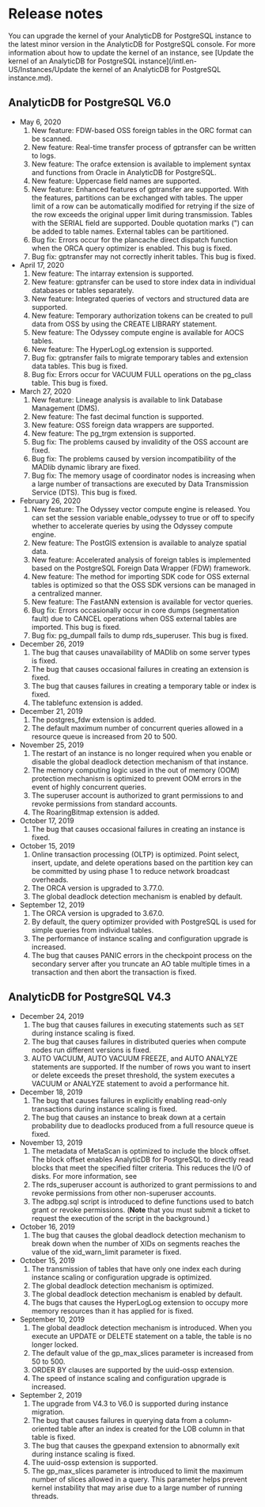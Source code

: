 # Release notes

You can upgrade the kernel of your AnalyticDB for PostgreSQL instance to the latest minor version in the AnalyticDB for PostgreSQL console. For more information about how to update the kernel of an instance, see [Update the kernel of an AnalyticDB for PostgreSQL instance](/intl.en-US/Instances/Update the kernel of an AnalyticDB for PostgreSQL instance.md).

## AnalyticDB for PostgreSQL V6.0

-   May 6, 2020
    1.  New feature: FDW-based OSS foreign tables in the ORC format can be scanned.
    2.  New feature: Real-time transfer process of gptransfer can be written to logs.
    3.  New feature: The orafce extension is available to implement syntax and functions from Oracle in AnalyticDB for PostgreSQL.
    4.  New feature: Uppercase field names are supported.
    5.  New feature: Enhanced features of gptransfer are supported. With the features, partitions can be exchanged with tables. The upper limit of a row can be automatically modified for retrying if the size of the row exceeds the original upper limit during transmission. Tables with the SERIAL field are supported. Double quotation marks \("\) can be added to table names. External tables can be partitioned.
    6.  Bug fix: Errors occur for the plancache direct dispatch function when the ORCA query optimizer is enabled. This bug is fixed.
    7.  Bug fix: gptransfer may not correctly inherit tables. This bug is fixed.
-   April 17, 2020
    1.  New feature: The intarray extension is supported.
    2.  New feature: gptransfer can be used to store index data in individual databases or tables separately.
    3.  New feature: Integrated queries of vectors and structured data are supported.
    4.  New feature: Temporary authorization tokens can be created to pull data from OSS by using the CREATE LIBRARY statement.
    5.  New feature: The Odyssey compute engine is available for AOCS tables.
    6.  New feature: The HyperLogLog extension is supported.
    7.  Bug fix: gptransfer fails to migrate temporary tables and extension data tables. This bug is fixed.
    8.  Bug fix: Errors occur for VACUUM FULL operations on the pg\_class table. This bug is fixed.
-   March 27, 2020
    1.  New feature: Lineage analysis is available to link Database Management \(DMS\).
    2.  New feature: The fast decimal function is supported.
    3.  New feature: OSS foreign data wrappers are supported.
    4.  New feature: The pg\_trgm extension is supported.
    5.  Bug fix: The problems caused by invalidity of the OSS account are fixed.
    6.  Bug fix: The problems caused by version incompatibility of the MADlib dynamic library are fixed.
    7.  Bug fix: The memory usage of coordinator nodes is increasing when a large number of transactions are executed by Data Transmission Service \(DTS\). This bug is fixed.
-   February 26, 2020
    1.  New feature: The Odyssey vector compute engine is released. You can set the session variable enable\_odyssey to true or off to specify whether to accelerate queries by using the Odyssey compute engine.
    2.  New feature: The PostGIS extension is available to analyze spatial data.
    3.  New feature: Accelerated analysis of foreign tables is implemented based on the PostgreSQL Foreign Data Wrapper \(FDW\) framework.
    4.  New feature: The method for importing SDK code for OSS external tables is optimized so that the OSS SDK versions can be managed in a centralized manner.
    5.  New feature: The FastANN extension is available for vector queries.
    6.  Bug fix: Errors occasionally occur in core dumps \(segmentation fault\) due to CANCEL operations when OSS external tables are imported. This bug is fixed.
    7.  Bug fix: pg\_dumpall fails to dump rds\_superuser. This bug is fixed.
-   December 26, 2019
    1.  The bug that causes unavailability of MADlib on some server types is fixed.
    2.  The bug that causes occasional failures in creating an extension is fixed.
    3.  The bug that causes failures in creating a temporary table or index is fixed.
    4.  The tablefunc extension is added.
-   December 21, 2019
    1.  The postgres\_fdw extension is added.
    2.  The default maximum number of concurrent queries allowed in a resource queue is increased from 20 to 500.
-   November 25, 2019
    1.  The restart of an instance is no longer required when you enable or disable the global deadlock detection mechanism of that instance.
    2.  The memory computing logic used in the out of memory \(OOM\) protection mechanism is optimized to prevent OOM errors in the event of highly concurrent queries.
    3.  The superuser account is authorized to grant permissions to and revoke permissions from standard accounts.
    4.  The RoaringBitmap extension is added.
-   October 17, 2019
    1.  The bug that causes occasional failures in creating an instance is fixed.
-   October 15, 2019
    1.  Online transaction processing \(OLTP\) is optimized. Point select, insert, update, and delete operations based on the partition key can be committed by using phase 1 to reduce network broadcast overheads.
    2.  The ORCA version is upgraded to 3.77.0.
    3.  The global deadlock detection mechanism is enabled by default.
-   September 12, 2019
    1.  The ORCA version is upgraded to 3.67.0.
    2.  By default, the query optimizer provided with PostgreSQL is used for simple queries from individual tables.
    3.  The performance of instance scaling and configuration upgrade is increased.
    4.  The bug that causes PANIC errors in the checkpoint process on the secondary server after you truncate an AO table multiple times in a transaction and then abort the transaction is fixed.

## AnalyticDB for PostgreSQL V4.3

-   December 24, 2019
    1.  The bug that causes failures in executing statements such as `SET` during instance scaling is fixed.
    2.  The bug that causes failures in distributed queries when compute nodes run different versions is fixed.
    3.  AUTO VACUUM, AUTO VACUUM FREEZE, and AUTO ANALYZE statements are supported. If the number of rows you want to insert or delete exceeds the preset threshold, the system executes a VACUUM or ANALYZE statement to avoid a performance hit.
-   December 18, 2019
    1.  The bug that causes failures in explicitly enabling read-only transactions during instance scaling is fixed.
    2.  The bug that causes an instance to break down at a certain probability due to deadlocks produced from a full resource queue is fixed.
-   November 13, 2019
    1.  The metadata of MetaScan is optimized to include the block offset. The block offset enables AnalyticDB for PostgreSQL to directly read blocks that meet the specified filter criteria. This reduces the I/O of disks. For more information, see
    2.  The rds\_superuser account is authorized to grant permissions to and revoke permissions from other non-superuser accounts.
    3.  The adbpg.sql script is introduced to define functions used to batch grant or revoke permissions. \(**Note** that you must submit a ticket to request the execution of the script in the background.\)
-   October 16, 2019
    1.  The bug that causes the global deadlock detection mechanism to break down when the number of XIDs on segments reaches the value of the xid\_warn\_limit parameter is fixed.
-   October 15, 2019
    1.  The transmission of tables that have only one index each during instance scaling or configuration upgrade is optimized.
    2.  The global deadlock detection mechanism is optimized.
    3.  The global deadlock detection mechanism is enabled by default.
    4.  The bugs that causes the HyperLogLog extension to occupy more memory resources than it has applied for is fixed.
-   September 10, 2019
    1.  The global deadlock detection mechanism is introduced. When you execute an UPDATE or DELETE statement on a table, the table is no longer locked.
    2.  The default value of the gp\_max\_slices parameter is increased from 50 to 500.
    3.  ORDER BY clauses are supported by the uuid-ossp extension.
    4.  The speed of instance scaling and configuration upgrade is increased.
-   September 2, 2019
    1.  The upgrade from V4.3 to V6.0 is supported during instance migration.
    2.  The bug that causes failures in querying data from a column-oriented table after an index is created for the LOB column in that table is fixed.
    3.  The bug that causes the gpexpand extension to abnormally exit during instance scaling is fixed.
    4.  The uuid-ossp extension is supported.
    5.  The gp\_max\_slices parameter is introduced to limit the maximum number of slices allowed in a query. This parameter helps prevent kernel instability that may arise due to a large number of running threads.

